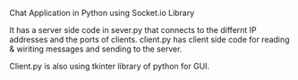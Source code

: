 Chat Application in Python using Socket.io Library

It has a server side code in sever.py that connects to the differnt IP addresses and the ports of clients.
client.py has client side code for reading & wiriting messages and sending to the server.

Client.py is also using tkinter library of python for GUI.
